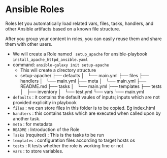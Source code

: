 # Ansible Roles

Roles let you automatically load related vars, files, tasks, handlers, and other Ansible artifacts based on a known file structure. 

After you group your content in roles, you can easily reuse them and share them with other users.

- We will create a Role named ` setup_apache` for ansible-playbook `install_apache_httpd_ansible.yaml`
- command: `ansible-galaxy init setup-apache`
  - This will create a directory structure
  - setup-apache/
        ├── defaults
        │   └── main.yml
        ├── files
        ├── handlers
        │   └── main.yml
        ├── meta
        │   └── main.yml
        ├── README.md
        ├── tasks
        │   └── main.yml
        ├── templates
        ├── tests
        │   ├── inventory
        │   └── test.yml
        └── vars
            └── main.yml
- `defaults` : it contains the default vaules of inputs; inputs which are not provided explicitly in playbook
- `files` : we can store files in this folder is to be copied. Eg index.html
- `handlers` : this contains tasks which are executed when called upon by another task.
- `meta` : for metadata
- `README` : Introduction of the Role
- `Tasks` (required) :  This is the tasks to be run
- `templates` : configuration files according to target hosts os
- `tests` : It tests whether the role is working fine or not
- `vars` : to store variables.